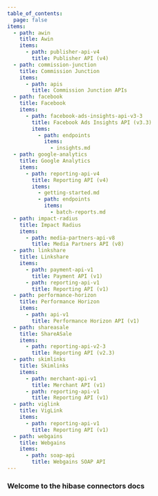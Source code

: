 ```yaml
---
table_of_contents:
  page: false
items:
  - path: awin
    title: Awin
    items:
      - path: publisher-api-v4
        title: Publisher API (v4)
  - path: commission-junction
    title: Commission Junction
    items:
      - path: apis
        title: Commission Junction APIs
  - path: facebook
    title: Facebook
    items:
      - path: facebook-ads-insights-api-v3-3
        title: Facebook Ads Insights API (v3.3)
        items:
          - path: endpoints
            items:
              - insights.md
  - path: google-analytics
    title: Google Analytics
    items:
      - path: reporting-api-v4
        title: Reporting API (v4)
        items:
          - getting-started.md
          - path: endpoints
            items:
              - batch-reports.md
  - path: impact-radius
    title: Impact Radius
    items:
      - path: media-partners-api-v8
        title: Media Partners API (v8)
  - path: linkshare
    title: Linkshare
    items:
      - path: payment-api-v1
        title: Payment API (v1)
      - path: reporting-api-v1
        title: Reporting API (v1)
  - path: performance-horizon
    title: Performance Horizon
    items:
      - path: api-v1
        title: Performance Horizon API (v1)
  - path: shareasale
    title: ShareASale
    items:
      - path: reporting-api-v2-3
        title: Reporting API (v2.3)
  - path: skimlinks
    title: Skimlinks
    items:
      - path: merchant-api-v1
        title: Merchant API (v1)
      - path: reporting-api-v1
        title: Reporting API (v1)
  - path: viglink
    title: VigLink
    items:
      - path: reporting-api-v1
        title: Reporting API (v1)
  - path: webgains
    title: Webgains
    items:
      - path: soap-api
        title: Webgains SOAP API
---
```


### Welcome to the hibase connectors docs